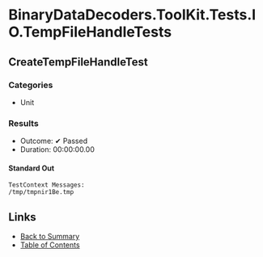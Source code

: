 # BinaryDataDecoders.ToolKit.Tests.IO.TempFileHandleTests

## CreateTempFileHandleTest

### Categories

* Unit

### Results

* Outcome: ✔ Passed
* Duration: 00:00:00.00

#### Standard Out

```
TestContext Messages:
/tmp/tmpnir1Be.tmp
```

## Links

* [Back to Summary](../Summary.md)
* [Table of Contents](../../TOC.md)
